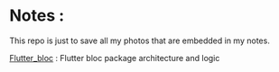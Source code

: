 # Notes :

This repo is just to save all my photos that are embedded in my notes.

[Flutter_bloc](https://gist.github.com/saffer4u/899dde79b0306c13ea1c15a4452a85ad) : Flutter bloc package architecture and logic
